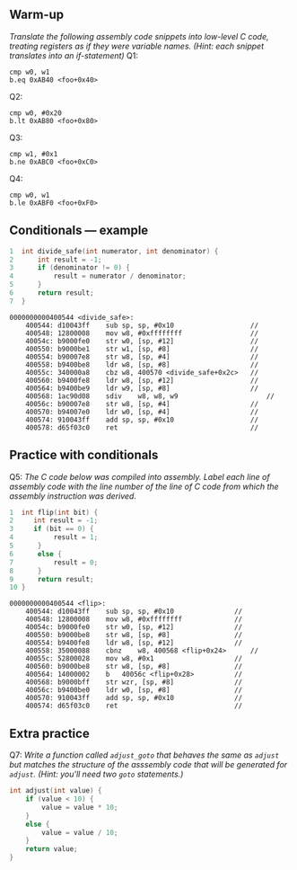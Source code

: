 ## Warm-up
_Translate the following assembly code snippets into low-level C code, treating registers as if they were variable names. (Hint: each snippet translates into an if-statement)_
Q1: 
```
cmp w0, w1
b.eq 0xAB40 <foo+0x40>
```

Q2: 
```
cmp w0, #0x20
b.lt 0xAB80 <foo+0x80>
```

Q3: 
```
cmp w1, #0x1
b.ne 0xABC0 <foo+0xC0>
```

Q4: 
```
cmp w0, w1
b.le 0xABF0 <foo+0xF0>
```

<div style="page-break-after:always;"></div>

## Conditionals — example
```C
1  int divide_safe(int numerator, int denominator) {
2      int result = -1;
3      if (denominator != 0) {
4          result = numerator / denominator;
5      }
6      return result;
7  }
```
```
0000000000400544 <divide_safe>:
    400544:	d10043ff 	sub	sp, sp, #0x10                   //
    400548:	12800008 	mov	w8, #0xffffffff                 //
    40054c:	b9000fe0 	str	w0, [sp, #12]                   //
    400550:	b9000be1 	str	w1, [sp, #8]                    //
    400554:	b90007e8 	str	w8, [sp, #4]                    //
    400558:	b9400be8 	ldr	w8, [sp, #8]                    //
    40055c:	340000a8 	cbz	w8, 400570 <divide_safe+0x2c>   //
    400560:	b9400fe8 	ldr	w8, [sp, #12]                   //
    400564:	b9400be9 	ldr	w9, [sp, #8]                    //
    400568:	1ac90d08 	sdiv	w8, w8, w9                      //   
    40056c:	b90007e8 	str	w8, [sp, #4]                    //
    400570:	b94007e0 	ldr	w0, [sp, #4]                    //
    400574:	910043ff 	add	sp, sp, #0x10                   //
    400578:	d65f03c0 	ret	                                //
```

<div style="page-break-after:always;"></div>

## Practice with conditionals
Q5: _The C code below was compiled into assembly. Label each line of assembly code with the line number of the line of C code from which the assembly instruction was derived._ 
```C
1  int flip(int bit) {
2     int result = -1;
3     if (bit == 0) {
4          result = 1; 
5      } 
6      else {
7          result = 0;
8      }
9      return result;
10 }
```
```
0000000000400544 <flip>:
    400544:	d10043ff 	sub	sp, sp, #0x10               //
    400548:	12800008 	mov	w8, #0xffffffff             //
    40054c:	b9000fe0 	str	w0, [sp, #12]               //
    400550:	b9000be8 	str	w8, [sp, #8]                //
    400554:	b9400fe8 	ldr	w8, [sp, #12]               //
    400558:	35000088 	cbnz	w8, 400568 <flip+0x24>      //
    40055c:	52800028 	mov	w8, #0x1                    //
    400560:	b9000be8 	str	w8, [sp, #8]                //
    400564:	14000002 	b	40056c <flip+0x28>          //
    400568:	b9000bff 	str	wzr, [sp, #8]               //
    40056c:	b9400be0 	ldr	w0, [sp, #8]                //
    400570:	910043ff 	add	sp, sp, #0x10               //
    400574:	d65f03c0 	ret	                            //
```

<div style="page-break-after:always;"></div>

## Extra practice
Q7: _Write a function called `adjust_goto` that behaves the same as `adjust` but matches the structure of the asssembly code that will be generated for `adjust`. (Hint: you'll need two `goto` statements.)_
```C
int adjust(int value) {
    if (value < 10) {
        value = value * 10;
    }
    else {
        value = value / 10;
    }
    return value;
}
```